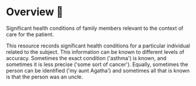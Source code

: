 # Overview 📝

Significant health conditions of family members relevant to the context of care for the patient.

This resource records significant health conditions for a particular individual related to the subject. This information can be known to different levels of accuracy. Sometimes the exact condition ('asthma') is known, and sometimes it is less precise ('some sort of cancer'). Equally, sometimes the person can be identified ('my aunt Agatha') and sometimes all that is known is that the person was an uncle.
